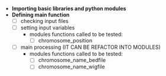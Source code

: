 - **Importing basic libraries and python modules**
- **Defining main function**
    - [ ]  checking input files 
    - [ ]  setting input variables 
        - modules functions called to be tested: 
            - [ ] chromosome_position 
    - [ ]  main processing (IT CAN BE REFACTOR INTO MODULES)
        - modules functions called to be tested: 
            - [ ] chromosome_name_bedfile
            - [ ] chromosome_name_wigfile
